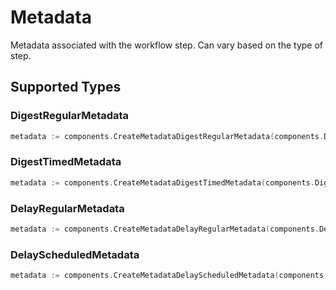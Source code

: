# Metadata

Metadata associated with the workflow step. Can vary based on the type of step.


## Supported Types

### DigestRegularMetadata

```go
metadata := components.CreateMetadataDigestRegularMetadata(components.DigestRegularMetadata{/* values here */})
```

### DigestTimedMetadata

```go
metadata := components.CreateMetadataDigestTimedMetadata(components.DigestTimedMetadata{/* values here */})
```

### DelayRegularMetadata

```go
metadata := components.CreateMetadataDelayRegularMetadata(components.DelayRegularMetadata{/* values here */})
```

### DelayScheduledMetadata

```go
metadata := components.CreateMetadataDelayScheduledMetadata(components.DelayScheduledMetadata{/* values here */})
```

